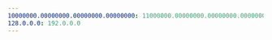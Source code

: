 ```yaml
---
10000000.00000000.00000000.00000000: 11000000.00000000.00000000.00000000
128.0.0.0: 192.0.0.0
---
```

